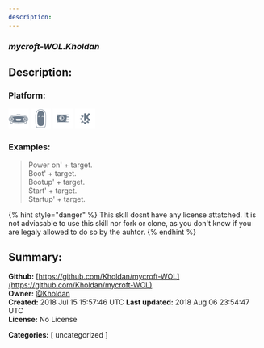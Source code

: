 ```yaml
---
description: 
---
```


### _mycroft-WOL.Kholdan_  
## Description:  
  
  
  
### Platform:  
 ![Mark I](../.gitbook/assets/mark-1-icon.png)  ![Mark II](../.gitbook/assets/mark-2-icon.png)  ![Picroft](../.gitbook/assets/picroft-icon.png)  ![plasmoid](../.gitbook/assets/kde.png)   
### Examples:  
> Power on' + target.  
> Boot' + target.  
> Bootup' + target.  
> Start' + target.  
> Startup' + target.  
  
{% hint style="danger" %}
This skill dosnt have any license attatched. It is not adviasable to use this skill nor fork or clone, as you don't know if you are legaly allowed to do so by the auhtor.
{% endhint %}
  
## Summary:  
**Github:** [https://github.com/Kholdan/mycroft-WOL](https://github.com/Kholdan/mycroft-WOL)  
**Owner:** [@Kholdan](https://github.com/Kholdan)  
**Created:** 2018 Jul 15 15:57:46 UTC  **Last updated:** 2018 Aug 06 23:54:47 UTC  
**License:** No License  
  
**Categories:** [ uncategorized ]   
